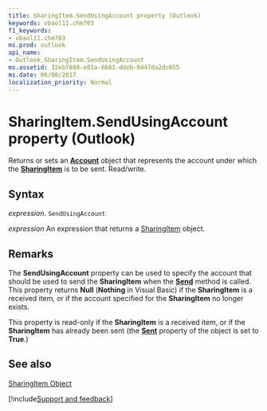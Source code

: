 ```yaml
---
title: SharingItem.SendUsingAccount property (Outlook)
keywords: vbaol11.chm703
f1_keywords:
- vbaol11.chm703
ms.prod: outlook
api_name:
- Outlook.SharingItem.SendUsingAccount
ms.assetid: 32eb7889-e01a-6b03-ddeb-0447da2dc655
ms.date: 06/08/2017
localization_priority: Normal
---
```



# SharingItem.SendUsingAccount property (Outlook)

Returns or sets an  **[Account](Outlook.Account.md)** object that represents the account under which the **[SharingItem](Outlook.SharingItem.md)** is to be sent. Read/write.


## Syntax

_expression_. `SendUsingAccount`

 _expression_ An expression that returns a [SharingItem](Outlook.SharingItem.md) object.


## Remarks

The  **SendUsingAccount** property can be used to specify the account that should be used to send the **SharingItem** when the **[Send](Outlook.SharingItem.Send(method).md)** method is called. This property returns **Null** (**Nothing** in Visual Basic) if the **SharingItem** is a received item, or if the account specified for the **SharingItem** no longer exists.

This property is read-only if the  **SharingItem** is a received item, or if the **SharingItem** has already been sent (the **[Sent](Outlook.SharingItem.Sent.md)** property of the object is set to **True**.)


## See also


[SharingItem Object](Outlook.SharingItem.md)

[!include[Support and feedback](~/includes/feedback-boilerplate.md)]